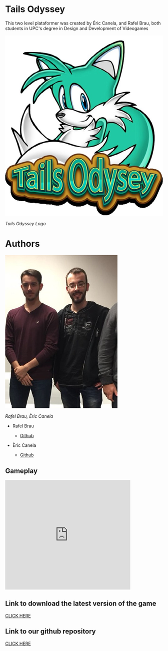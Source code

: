 ﻿# Tails Odyssey

This two level plataformer was created by Éric Canela, and Rafel Brau, 
both students in UPC's degree in Design and Development of Videogames

![](Tails_Odyssey.jpeg)

_Tails Odyssey Logo_

# Authors

![alt Authors](Authors.jpeg)

 <em> Rafel Brau, Èric Canela </em>

- Rafel Brau
    - [Github](https://github.com/Rafefix)

- Èric Canela
    - [Github](https://github.com/knela96)

## Gameplay

<iframe width="400" height="350" src="https://youtu.be/2Incg4SW85A" frameborder="0" allow="autoplay; encrypted-media" allowfullscreen></iframe>

## Link to download the latest version of the game  
  [CLICK HERE](https://github.com/knela96/Tails-Odyssey/releases/tag/)

## Link to our github repository
  [CLICK HERE](https://github.com/knela96/Tails-Odyssey)

